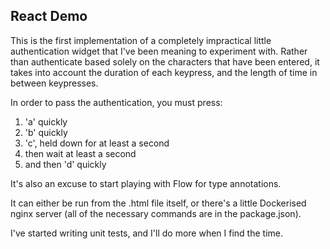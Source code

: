 ## React Demo ##
This is the first implementation of a completely impractical little authentication widget that I've been meaning to experiment with. Rather than authenticate based solely on the characters that have been entered, it takes into account the duration of each keypress, and the length of time in between keypresses. 

In order to pass the authentication, you must press:  
1. 'a' quickly  
2. 'b' quickly  
3. 'c', held down for at least a second  
4. then wait at least a second
5. and then 'd' quickly

It's also an excuse to start playing with Flow for type annotations.

It can either be run from the .html file itself, or there's a little Dockerised nginx server (all of the necessary commands are in the package.json).

I've started writing unit tests, and I'll do more when I find the time.